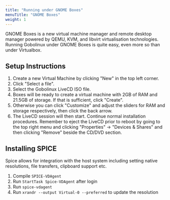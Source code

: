 ```yaml
---
title: "Running under GNOME Boxes"
menuTitle: "GNOME Boxes"
weight: 1
---
```


GNOME Boxes is a new virtual machine manager and remote desktop manager powered by QEMU, KVM, and libvirt virtualisation technologies. Running Gobolinux under GNOME Boxes is quite easy, even more so than under Virtualbox.

## Setup Instructions
1. Create a new Virtual Machine by clicking "New" in the top left corner.
2. Click "Select a file".
3. Select the Gobolinux LiveCD ISO file. 
4. Boxes will be ready to create a virtual machine with 2GB of RAM and 21.5GB of storage. If that is sufficient, click "Create".
5. Otherwise you can click "Customize" and adjust the sliders for RAM and storage respectively, then click the back arrow. 
6. The LiveCD session will then start. Continue normal installation procedures. Remember to eject the LiveCD prior to reboot by going to the top right menu and clicking "Properties" -> "Devices & Shares" and then clicking "Remove" beside the CD/DVD section. 

## Installing SPICE
Spice allows for integration with the host system including setting native resolutions, file transfers, clipboard support etc. 

1. Compile `SPICE-VDAgent`
2. Run `StartTask Spice-VDAgent` after login
3. Run `spice-vdagent`
4. Run `xrandr --output Virtual-0 --preferred` to update the resolution
